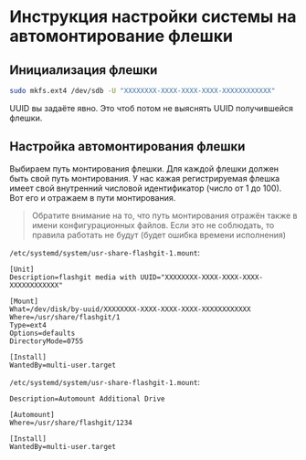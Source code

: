 # Инструкция настройки системы на автомонтирование флешки

## Инициализация флешки

```bash
sudo mkfs.ext4 /dev/sdb -U "XXXXXXXX-XXXX-XXXX-XXXX-XXXXXXXXXXXX"
```
UUID вы задаёте явно. Это чтоб потом не выяснять UUID получившейся флешки.

## Настройка автомонтирования флешки

Выбираем путь монтирования флешки. Для каждой флешки должен быть свой путь монтирования.
У нас кажая регистрируемая флешка имеет свой внутренний числовой идентификатор (число от 1 до 100). Вот его и отражаем в пути монтирования.
>Обратите внимание на то, что путь монтирования отражён также в имени конфигурационных файлов. Если это не соблюдать, то правила работать не будут (будет ошибка времени исполнения)

```/etc/systemd/system/usr-share-flashgit-1.mount```:
```
[Unit]
Description=flashgit media with UUID="XXXXXXXX-XXXX-XXXX-XXXX-XXXXXXXXXXXX"

[Mount]
What=/dev/disk/by-uuid/XXXXXXXX-XXXX-XXXX-XXXX-XXXXXXXXXXXX
Where=/usr/share/flashgit/1
Type=ext4
Options=defaults
DirectoryMode=0755

[Install]
WantedBy=multi-user.target
```

```/etc/systemd/system/usr-share-flashgit-1.mount```:
```
Description=Automount Additional Drive

[Automount]
Where=/usr/share/flashgit/1234

[Install]
WantedBy=multi-user.target
```
